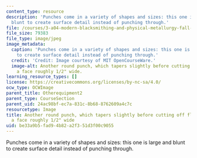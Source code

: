 ```yaml
---
content_type: resource
description: 'Punches come in a variety of shapes and sizes: this one is large and
  blunt to create surface detail instead of punching through.'
file: /courses/3-a04-modern-blacksmithing-and-physical-metallurgy-fall-2008/be33a9b5fad94b82a2f351d3f00c9055_044.jpg
file_size: 79383
file_type: image/jpeg
image_metadata:
  caption: 'Punches come in a variety of shapes and sizes: this one is large and blunt
    to create surface detail instead of punching through.'
  credit: 'Credit: Image courtesy of MIT OpenCourseWare.'
  image-alt: Another round punch, which tapers slightly before cutting off flat, leaving
    a face roughly 1/2" wide.
learning_resource_types: []
license: https://creativecommons.org/licenses/by-nc-sa/4.0/
ocw_type: OCWImage
parent_title: Otherequipment2
parent_type: CourseSection
parent_uid: 24ac98bf-ec7a-831c-8b68-8762609a4c7c
resourcetype: Image
title: Another round punch, which tapers slightly before cutting off flat, leaving
  a face roughly 1/2" wide
uid: be33a9b5-fad9-4b82-a2f3-51d3f00c9055
---
```

Punches come in a variety of shapes and sizes: this one is large and blunt to create surface detail instead of punching through.
